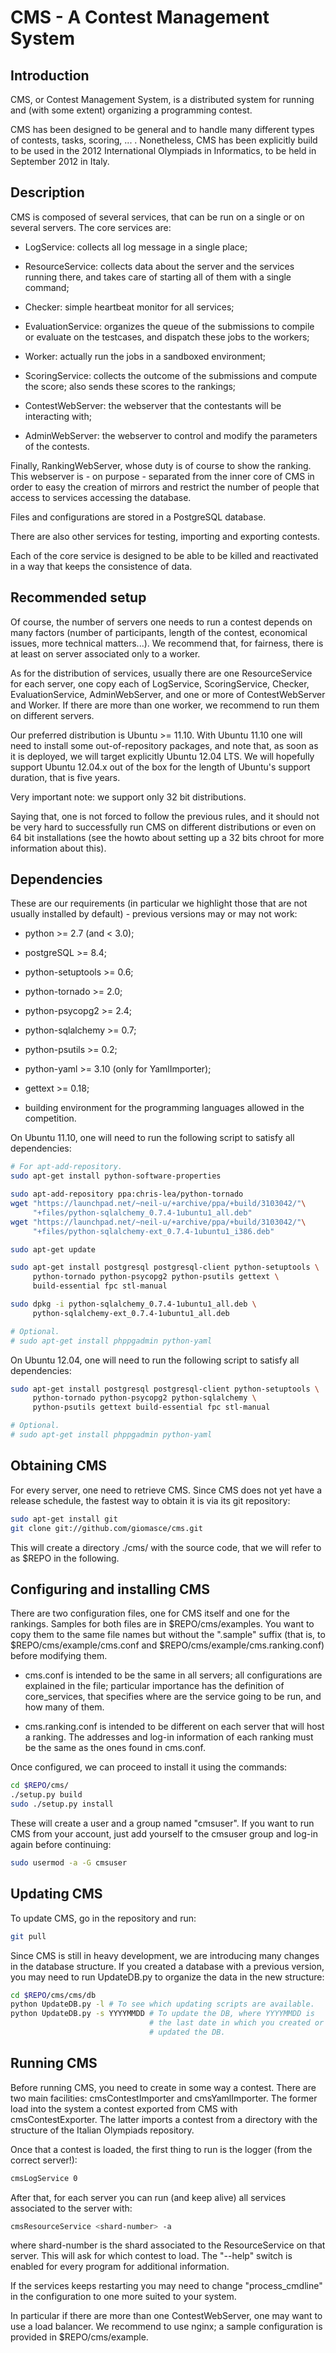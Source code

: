 CMS - A Contest Management System
=================================


Introduction
------------

CMS, or Contest Management System, is a distributed system for running
and (with some extent) organizing a programming contest.

CMS has been designed to be general and to handle many different types
of contests, tasks, scoring, ... . Nonetheless, CMS has been
explicitly build to be used in the 2012 International Olympiads in
Informatics, to be held in September 2012 in Italy.


Description
-----------

CMS is composed of several services, that can be run on a single or on
several servers. The core services are:

- LogService: collects all log message in a single place;

- ResourceService: collects data about the server and the services
  running there, and takes care of starting all of them with a single
  command;

- Checker: simple heartbeat monitor for all services;

- EvaluationService: organizes the queue of the submissions to compile
  or evaluate on the testcases, and dispatch these jobs to the
  workers;

- Worker: actually run the jobs in a sandboxed environment;

- ScoringService: collects the outcome of the submissions and compute
  the score; also sends these scores to the rankings;

- ContestWebServer: the webserver that the contestants will be
  interacting with;

- AdminWebServer: the webserver to control and modify the parameters
  of the contests.

Finally, RankingWebServer, whose duty is of course to show the
ranking. This webserver is - on purpose - separated from the inner
core of CMS in order to easy the creation of mirrors and restrict the
number of people that access to services accessing the database.

Files and configurations are stored in a PostgreSQL database.

There are also other services for testing, importing and exporting
contests.

Each of the core service is designed to be able to be killed and
reactivated in a way that keeps the consistence of data.


Recommended setup
-----------------

Of course, the number of servers one needs to run a contest depends on
many factors (number of participants, length of the contest,
economical issues, more technical matters...). We recommend that, for
fairness, there is at least on server associated only to a worker.

As for the distribution of services, usually there are one
ResourceService for each server, one copy each of LogService,
ScoringService, Checker, EvaluationService, AdminWebServer, and one or
more of ContestWebServer and Worker. If there are more than one
worker, we recommend to run them on different servers.

Our preferred distribution is Ubuntu >= 11.10. With Ubuntu 11.10 one
will need to install some out-of-repository packages, and note that,
as soon as it is deployed, we will target explicitly Ubuntu 12.04
LTS. We will hopefully support Ubuntu 12.04.x out of the box for the
length of Ubuntu's support duration, that is five years.

Very important note: we support only 32 bit distributions.

Saying that, one is not forced to follow the previous rules, and it
should not be very hard to successfully run CMS on different
distributions or even on 64 bit installations (see the howto about
setting up a 32 bits chroot for more information about this).


Dependencies
------------

These are our requirements (in particular we highlight those that are
not usually installed by default) - previous versions may or may not
work:

- python >= 2.7 (and < 3.0);

- postgreSQL >= 8.4;

- python-setuptools >= 0.6;

- python-tornado >= 2.0;

- python-psycopg2 >= 2.4;

- python-sqlalchemy >= 0.7;

- python-psutils >= 0.2;

- python-yaml >= 3.10 (only for YamlImporter);

- gettext >= 0.18;

- building environment for the programming languages allowed in the
  competition.


On Ubuntu 11.10, one will need to run the following script to satisfy
all dependencies:

```bash
# For apt-add-repository.
sudo apt-get install python-software-properties

sudo apt-add-repository ppa:chris-lea/python-tornado
wget "https://launchpad.net/~neil-u/+archive/ppa/+build/3103042/"\
     "+files/python-sqlalchemy_0.7.4-1ubuntu1_all.deb"
wget "https://launchpad.net/~neil-u/+archive/ppa/+build/3103042/"\
     "+files/python-sqlalchemy-ext_0.7.4-1ubuntu1_i386.deb"

sudo apt-get update

sudo apt-get install postgresql postgresql-client python-setuptools \
     python-tornado python-psycopg2 python-psutils gettext \
     build-essential fpc stl-manual

sudo dpkg -i python-sqlalchemy_0.7.4-1ubuntu1_all.deb \
     python-sqlalchemy-ext_0.7.4-1ubuntu1_all.deb

# Optional.
# sudo apt-get install phppgadmin python-yaml
```

On Ubuntu 12.04, one will need to run the following script to satisfy
all dependencies:

```bash
sudo apt-get install postgresql postgresql-client python-setuptools \
     python-tornado python-psycopg2 python-sqlalchemy \
     python-psutils gettext build-essential fpc stl-manual

# Optional.
# sudo apt-get install phppgadmin python-yaml
```


Obtaining CMS
-------------

For every server, one need to retrieve CMS. Since CMS does not yet
have a release schedule, the fastest way to obtain it is via its git
repository:

```bash
sudo apt-get install git
git clone git://github.com/giomasce/cms.git
```

This will create a directory ./cms/ with the source code, that we will
refer to as $REPO in the following.


Configuring and installing CMS
------------------------------

There are two configuration files, one for CMS itself and one for the
rankings. Samples for both files are in $REPO/cms/examples. You want
to copy them to the same file names but without the ".sample" suffix
(that is, to $REPO/cms/example/cms.conf and
$REPO/cms/example/cms.ranking.conf) before modifying them.

- cms.conf is intended to be the same in all servers; all
  configurations are explained in the file; particular importance has
  the definition of core_services, that specifies where are the
  service going to be run, and how many of them.

- cms.ranking.conf is intended to be different on each server that
  will host a ranking. The addresses and log-in information of each
  ranking must be the same as the ones found in cms.conf.

Once configured, we can proceed to install it using the commands:

```bash
cd $REPO/cms/
./setup.py build
sudo ./setup.py install
```

These will create a user and a group named "cmsuser". If you want to
run CMS from your account, just add yourself to the cmsuser group and
log-in again before continuing:

```bash
sudo usermod -a -G cmsuser
```


Updating CMS
------------

To update CMS, go in the repository and run:

```bash
git pull
```

Since CMS is still in heavy development, we are introducing many
changes in the database structure. If you created a database with a
previous version, you may need to run UpdateDB.py to organize the data
in the new structure:

```bash
cd $REPO/cms/cms/db
python UpdateDB.py -l # To see which updating scripts are available.
python UpdateDB.py -s YYYYMMDD # To update the DB, where YYYYMMDD is
                               # the last date in which you created or
                               # updated the DB.
```


Running CMS
-----------

Before running CMS, you need to create in some way a contest. There
are two main facilities: cmsContestImporter and cmsYamlImporter. The
former load into the system a contest exported from CMS with
cmsContestExporter. The latter imports a contest from a directory with
the structure of the Italian Olympiads repository.

Once that a contest is loaded, the first thing to run is the logger
(from the correct server!):

```bash
cmsLogService 0
```

After that, for each server you can run (and keep alive) all services
associated to the server with:

```bash
cmsResourceService <shard-number> -a
```

where shard-number is the shard associated to the ResourceService on
that server. This will ask for which contest to load. The "--help"
switch is enabled for every program for additional information.

If the services keeps restarting you may need to change
"process_cmdline" in the configuration to one more suited to your
system.

In particular if there are more than one ContestWebServer, one may
want to use a load balancer. We recommend to use nginx; a sample
configuration is provided in $REPO/cms/example.
